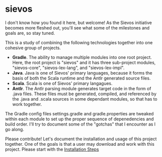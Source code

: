 # sievos

I don't know how you found it here, but welcome! 
As the Sievos initiative becomes more fleshed out, you'll see what some of the milestones and goals are, so stay tuned.

This is a study of combining the following technologies together into one cohesive group of projects.

*  **Gradle**. The ability to manage multiple modules into one root project. Here, the root project is "sievos" and it has 
   three sub-project modules, "sievos-core", "sievos-lex-lang", and "sievos-lex-impl".
*  **Java**. Java is one of Sievos' primary languages, because it forms the basis of both the Scala runtime and the
             Antlr generated source files.
*  **Scala**. Scala is one of Sievos' primary langagues.
*  **Antlr**. The Antlr parsing module generates target code in the form of .java files. These files must be generated,
   compiled, and referenced by the .java and .scala sources in some dependant modules, so that has to work together.
   
The Gradle config files settings.gradle and gradle.properties are tweaked within each module to set up the proper sequence
of depenedencies and build order. I'll try to document some of the "gotchas" that I encounter as I go along.

Please contribute! Let's document the installation and usage of this project together. One of the goals is that a
user may download and work with this project. Please start with the [Installation Steps](https://github.com/wapitia/sievos/blob/master/.github/INSTALLATION.md)

